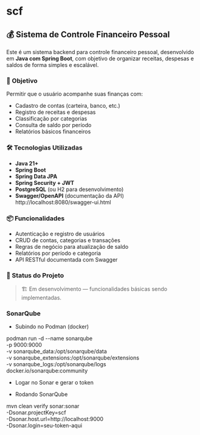 # scf

## 💰 Sistema de Controle Financeiro Pessoal

Este é um sistema backend para controle financeiro pessoal, desenvolvido em **Java com Spring Boot**, com objetivo de organizar receitas, despesas e saldos de forma simples e escalável.

### 🎯 Objetivo

Permitir que o usuário acompanhe suas finanças com:

* Cadastro de contas (carteira, banco, etc.)
* Registro de receitas e despesas
* Classificação por categorias
* Consulta de saldo por período
* Relatórios básicos financeiros

### 🛠️ Tecnologias Utilizadas

* **Java 21+**
* **Spring Boot**
* **Spring Data JPA**
* **Spring Security + JWT**
* **PostgreSQL** (ou H2 para desenvolvimento)
* **Swagger/OpenAPI** (documentação da API)
        http://localhost:8080/swagger-ui.html
        

### 📦 Funcionalidades

* Autenticação e registro de usuários
* CRUD de contas, categorias e transações
* Regras de negócio para atualização de saldo
* Relatórios por período e categoria
* API RESTful documentada com Swagger

### 🚀 Status do Projeto

> 🏗️ Em desenvolvimento — funcionalidades básicas sendo implementadas.





### SonarQube

* Subindo no Podman (docker)

podman run -d --name sonarqube \
  -p 9000:9000 \
  -v sonarqube_data:/opt/sonarqube/data \
  -v sonarqube_extensions:/opt/sonarqube/extensions \
  -v sonarqube_logs:/opt/sonarqube/logs \
  docker.io/sonarqube:community

* Logar no Sonar e gerar o token

* Rodando SonarQube

mvn clean verify sonar:sonar \
  -Dsonar.projectKey=scf \
  -Dsonar.host.url=http://localhost:9000 \
  -Dsonar.login=seu-token-aqui

